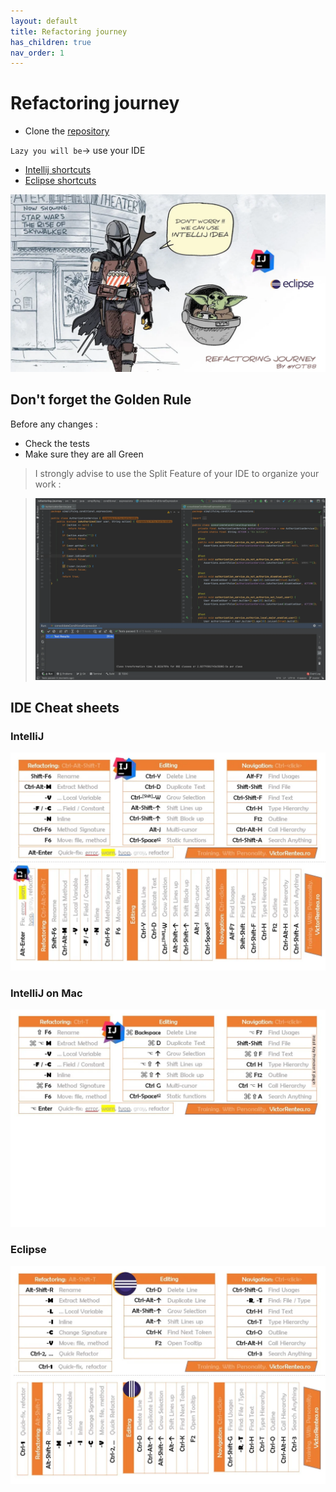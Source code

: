 ```yaml
---
layout: default
title: Refactoring journey
has_children: true
nav_order: 1
---
```


# Refactoring journey

* Clone the [repository](https://github.com/ythirion/refactoring-journey)

`Lazy you will be`-> use your IDE
* [Intellij shortcuts](https://resources.jetbrains.com/storage/products/intellij-idea/docs/IntelliJIDEA_ReferenceCard.pdf)
* [Eclipse shortcuts](https://www.eclipse.org/getting_started/content/eclipse-ide-keybindings.pdf)

![refactoring-journey](img/refactoring-journey.webp)

## Don't forget the Golden Rule 
Before any changes :
* Check the tests
* Make sure they are all Green

> I strongly advise to use the Split Feature of your IDE to organize your work :  

>![refactoring-journey](img/split-screen.webp)

## IDE Cheat sheets
### IntelliJ
![shortcuts-intellij](img/shortcuts-intelliJ.webp)

### IntelliJ on Mac
![shortcuts-intellij-mac](img/shortcuts-intelliJ-mac.webp)

### Eclipse
![shortcuts-eclipse](img/shortcuts-eclipse.webp)
